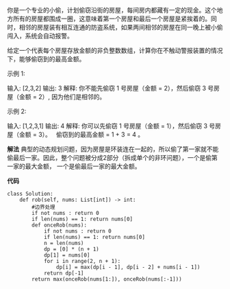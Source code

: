 你是一个专业的小偷，计划偷窃沿街的房屋，每间房内都藏有一定的现金。这个地方所有的房屋都围成一圈，这意味着第一个房屋和最后一个房屋是紧挨着的。同时，相邻的房屋装有相互连通的防盗系统，如果两间相邻的房屋在同一晚上被小偷闯入，系统会自动报警。

给定一个代表每个房屋存放金额的非负整数数组，计算你在不触动警报装置的情况下，能够偷窃到的最高金额。

示例 1:

输入: [2,3,2]
输出: 3
解释: 你不能先偷窃 1 号房屋（金额 = 2），然后偷窃 3 号房屋（金额 = 2）, 因为他们是相邻的。

示例 2:

输入: [1,2,3,1]
输出: 4
解释: 你可以先偷窃 1 号房屋（金额 = 1），然后偷窃 3 号房屋（金额 = 3）。
     偷窃到的最高金额 = 1 + 3 = 4 。

**解法**
典型的动态规划问题，因为房屋是环装连在一起的，所以偷了第一家就不能偷最后一家。因此，整个问题被分成2部分（拆成单个的非环问题），一个是偷第一家的最大金额，
一个是偷最后一家的最大金额。

**代码**
``` python3
class Solution:
    def rob(self, nums: List[int]) -> int:
        #边界处理
        if not nums : return 0
        if len(nums) == 1: return nums[0]
        def onceRob(nums):
            if not nums : return 0
            if len(nums) == 1: return nums[0]
            n = len(nums)
            dp = [0] * (n + 1)
            dp[1] = nums[0]
            for i in range(2, n + 1):
                dp[i] = max(dp[i - 1], dp[i - 2] + nums[i - 1])
            return dp[-1]
        return max(onceRob(nums[1:]), onceRob(nums[:-1]))

```
